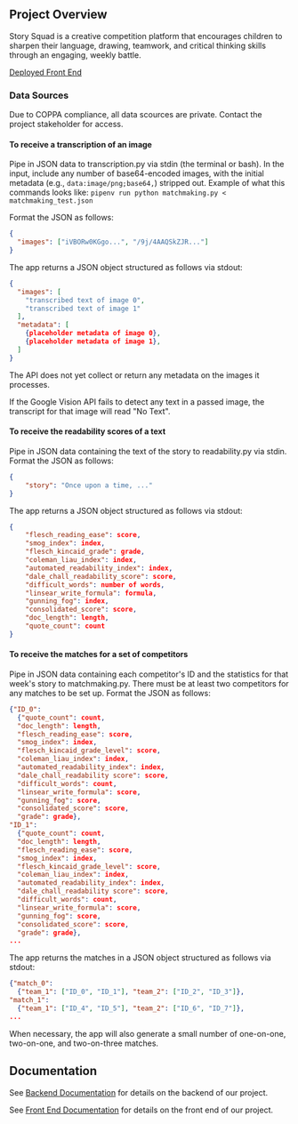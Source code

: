 ## Project Overview

Story Squad is a creative competition platform that encourages children to sharpen their language, drawing, teamwork, and critical thinking skills through an engaging, weekly battle.

[Deployed Front End](https://story-squad.netlify.com/)

### Data Sources

Due to COPPA compliance, all data scources are private. Contact the project stakeholder for access.

#### To receive a transcription of an image

Pipe in JSON data to transcription.py via stdin (the terminal or bash). In the input, include any number of base64-encoded images, with the initial metadata (e.g., `data:image/png;base64,`) stripped out. Example of what this commands looks like: `pipenv run python matchmaking.py < matchmaking_test.json`

Format the JSON as follows:

```json
{
  "images": ["iVBORw0KGgo...", "/9j/4AAQSkZJR..."]
}
```

The app returns a JSON object structured as follows via stdout:

```json
{
  "images": [
    "transcribed text of image 0",
    "transcribed text of image 1"
  ],
  "metadata": [
    {placeholder metadata of image 0},
    {placeholder metadata of image 1},
  ]
}
```

The API does not yet collect or return any metadata on the images it processes.

If the Google Vision API fails to detect any text in a passed image, the transcript for that image will read "No Text".

#### To receive the readability scores of a text

Pipe in JSON data containing the text of the story to readability.py via stdin. Format the JSON as follows:

```json
{
    "story": "Once upon a time, ..."
}
```

The app returns a JSON object structured as follows via stdout:

```json
{
    "flesch_reading_ease": score,
    "smog_index": index,
    "flesch_kincaid_grade": grade,
    "coleman_liau_index": index,
    "automated_readability_index": index,
    "dale_chall_readability_score": score,
    "difficult_words": number of words,
    "linsear_write_formula": formula,
    "gunning_fog": index,
    "consolidated_score": score,
    "doc_length": length,
    "quote_count": count 
}
```

#### To receive the matches for a set of competitors

Pipe in JSON data containing each competitor's ID and the statistics for that week's story to matchmaking.py. There must be at least two competitors for any matches to be set up. Format the JSON as follows:

```json
{"ID_0": 
  {"quote_count": count, 
  "doc_length": length, 
  "flesch_reading_ease": score, 
  "smog_index": index, 
  "flesch_kincaid_grade_level": score, 
  "coleman_liau_index": index, 
  "automated_readability_index": index, 
  "dale_chall_readability score": score, 
  "difficult_words": count, 
  "linsear_write_formula": score, 
  "gunning_fog": score, 
  "consolidated_score": score, 
  "grade": grade}, 
"ID_1": 
  {"quote_count": count, 
  "doc_length": length, 
  "flesch_reading_ease": score, 
  "smog_index": index, 
  "flesch_kincaid_grade_level": score, 
  "coleman_liau_index": index, 
  "automated_readability_index": index, 
  "dale_chall_readability score": score, 
  "difficult_words": count, 
  "linsear_write_formula": score, 
  "gunning_fog": score, 
  "consolidated_score": score, 
  "grade": grade},
...
```

The app returns the matches in a JSON object structured as follows via stdout:

```json
{"match_0": 
  {"team_1": ["ID_0", "ID_1"], "team_2": ["ID_2", "ID_3"]}, 
"match_1": 
  {"team_1": ["ID_4", "ID_5"], "team_2": ["ID_6", "ID_7"]},
...
```

When necessary, the app will also generate a small number of one-on-one, two-on-one, and two-on-three matches.

## Documentation

See [Backend Documentation](https://github.com/Lambda-School-Labs/story-squad-be/blob/master/README.md) for details on the backend of our project.

See [Front End Documentation](https://github.com/Lambda-School-Labs/story-squad-fe/blob/master/README.md) for details on the front end of our project.

